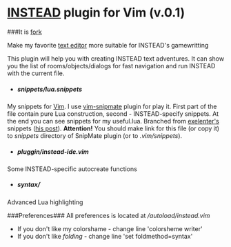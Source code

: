 [INSTEAD](http://instead.syscall.ru/index.html) plugin for Vim (v.0.1)
==============================
###It is [fork](https://github.com/excelenter/vim-instead)

Make my favorite [text editor](http://www.vim.org/) more suitable for INSTEAD's gamewritting

This plugin will help you with creating INSTEAD text adventures.
It can show you the list of rooms/objects/dialogs for fast navigation 
and run INSTEAD with the current file.


* ##### snippets/lua.snippets
My snippets for [Vim](www.vim.org/). I use [vim-snipmate](https://github.com/garbas/vim-snipmate) plugin for play it. First part of the file contain pure Lua construction, second - INSTEAD-specify snippets. At the end you can see snippets for my useful.lua. Branched from [exelenter's](http://instead.syscall.ru/talk/index.php/member/36-excelenter) snippets ([his post](http://instead.syscall.ru/forum/viewtopic.php?id=407)). **Attention!** You should make link for this file (or copy it) to *snippets* directory of SnipMate plugin (or to *.vim/snippets*).

* ##### pluggin/instead-ide.vim
Some INSTEAD-specific autocreate functions

* ##### syntax/
Advanced Lua highlighting

###Preferences###
All preferences is located at */autoload/instead.vim*

* If you don't like my colorshame - change line 'colorsheme writer'
* If you don't like *folding* - change line 'set foldmethod=syntax'
